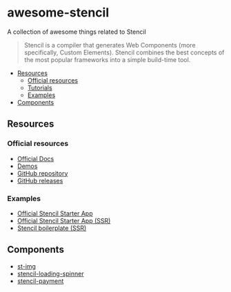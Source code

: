 # awesome-stencil

A collection of awesome things related to Stencil

> Stencil is a compiler that generates Web Components (more specifically, Custom Elements). Stencil combines the best concepts of the most popular frameworks into a simple build-time tool.

- [Resources](#resources)
  - [Official resources](#official-resources)
  - [Tutorials](#tutorials)
  - [Examples](#examples)
- [Components](#components)

## Resources

### Official resources

- [Official Docs](https://stenciljs.com/)
- [Demos](https://stenciljs.com/demos)
- [GitHub repository](https://github.com/ionic-team/stencil)
- [GitHub releases](https://github.com/ionic-team/stencil/releases)

### Examples

- [Official Stencil Starter App](https://github.com/ionic-team/stencil-starter)
- [Official Stencil Starter App (SSR)](https://github.com/ionic-team/stencil-starter-ssr)
- [Stencil boilerplate (SSR)](https://github.com/mitchellsimoens/stencil-boilerplate)

## Components

- [st-img](https://github.com/jgw96/st-img)
- [stencil-loading-spinner](https://github.com/seanwuapps/stencil-loading-spinner)
- [stencil-payment](https://github.com/Fdom92/stencil-payment)
